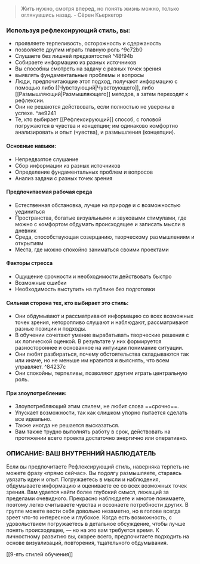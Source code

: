  >Жить нужно, смотря вперед, но понять жизнь можно, только оглянувшись назад. 
\- Сёрен Кьеркегор

### Используя рефлексирующий стиль, вы:
- проявляете терпеливость, осторожность и сдержаность
- позволяете другим играть главную роль ^9c72b0
- Слушаете без лишней предвзятостей ^48f94b
- Собираете информацию из разных источников
- Вы способны смотреть на задачу с разных точек зрения
- выявлять фундаментальные проблемы и вопросы
- Люди, предпочитающие этот подход, получают информацию с помощью либо [[Чувствующий|Чувствующего]], либо [[Размышляющий|Размышляющего]] методов, а затем переходят к рефлексии.
- Они не решаются действовать, если полностью не уверены в успехе. ^ae9241
- Те, кто выбирает [[Рефлексирующий]] способ, с головой погружаются в чувства и концепции; им одинаково комфортно анализировать и опыт (чувства), и размышления (концепции).

#### Основные навыки:
- Непредвзятое слушание
- Сбор информации из разных источников
- Определение фундаментальных проблем и вопросов
- Анализ задачи с разных точек зрения

#### Предпочитаемая рабочая среда
- Естественная обстановка, лучше на природе и с возможностью уединиться 
- Пространства, богатые визуальными и звуковыми стимулами, где можно с комфортом обдумать происходящее и записать мысли в дневник
-  Среда, способствующая созерцанию, творческому размышлениям и открытиям 
-  Места, где можно спокойно заниматься своими проектами

#### Факторы стресса
- Ощущение срочности и необходимости действовать быстро 
- Возможные ошибки
- Необходимость выступить на публике без подготовки


#### Сильная сторона тех, кто выбирает это стиль:
- Они обдумывают и рассматривают информацию со всех возможных точек зрения, неторопливо слушают и наблюдают, рассматривают разные позиции и подходы.
- В обучении сочетают умение вырабатывать творческие решения с их логической оценкой. В результате у них формируется разностороннее и основанное на интуиции понимание ситуации.
- Они любят разбираться, почему обстоятельства складываются так или иначе, но не меньше им нравится и выяснять, что всем управляет. ^84237c
- Они спокойны, терпеливы, позволяют другим играть центральную роль.

#### При злоупотреблении:
- Злоупотребляющий этим стилем, не любит слова ==срочно==.
- Упускает возможности, так как слишком упорно пытается сделать все идеально.
- Также иногда не решается высказаться.
- Вам также трудно выполнять работу в срок, действовать на протяжении всего проекта достаточно энергично или оперативно.

### ОПИСАНИЕ: ВАШ ВНУТРЕННИЙ НАБЛЮДАТЕЛЬ 
Если вы предпочитаете Рефлексирующий стиль, наверняка терпеть не можете фразу «прямо сейчас». Вы подолгу размышляете, стараясь увязать идеи и опыт. Погружаетесь в мысли и наблюдения, обдумываете информацию и оцениваете ее со всех возможных точек зрения. Вам удается найти более глубокий смысл, лежащий за пределами очевидного. Прекрасно наблюдаете и многое понимаете, поэтому легко считываете чувства и осознаете потребности других. В группе можете вести себя довольно незаметно, но в голове всегда зреет что-то интересное и глубокое. Когда есть возможность, с удовольствием погружаетесь в детальное обсуждение, чтобы лучше понять происходящее, — но на это вам требуется время. К личностному развитию вы, скорее всего, предпочитаете подходить на основе визуализаций, повторения, тщательного обдумывания.


[[9-ять стилей обучения]]